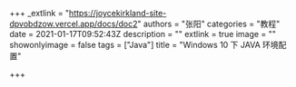 +++
_extlink = "https://joycekirkland-site-dpvobdzow.vercel.app/docs/doc2"
authors = "张阳"
categories = "教程"
date = 2021-01-17T09:52:43Z
description = ""
extlink = true
image = ""
showonlyimage = false
tags = ["Java"]
title = "Windows 10 下 JAVA 环境配置"

+++
